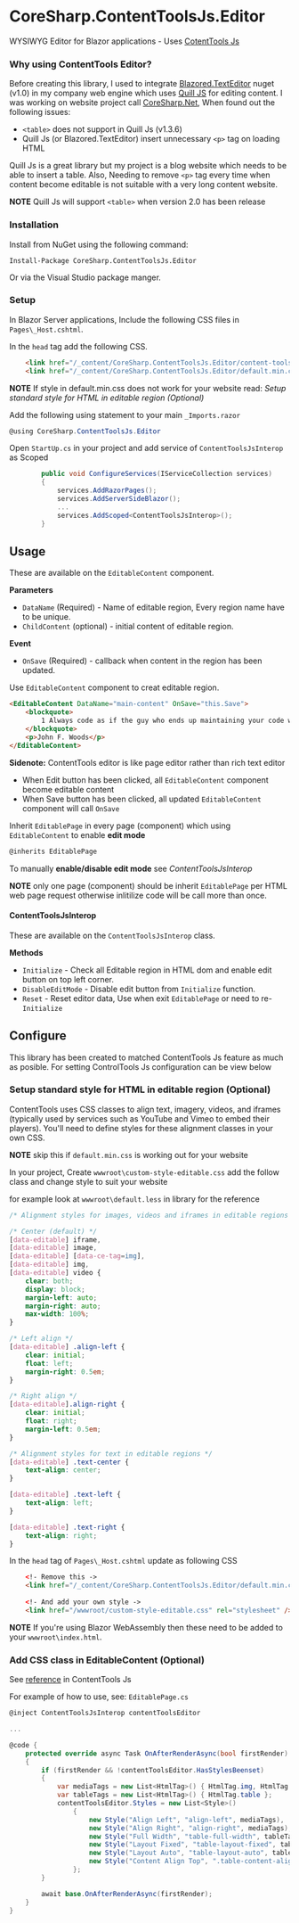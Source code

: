 ﻿# CoreSharp.ContentToolsJs.Editor
WYSIWYG Editor for Blazor applications - Uses [CotentTools Js](https://getcontenttools.com/ "CotentTools Js.com")

### Why using ContentTools Editor?

Before creating this library, I used to integrate [Blazored.TextEditor](https://github.com/Blazored/TextEditor "Blazored.TextEditor on Github")
nuget (v1.0) in my company web engine which uses [Quill JS](https://quilljs.com/ "Quill JS.com") for editing content. 
I was working on website project call [CoreSharp.Net](https://www.coresharp.net/), 
When found out the following issues:

- `<table>` does not support in Quill Js (v1.3.6)
- Quill Js (or Blazored.TextEditor) insert unnecessary `<p>` tag on loading HTML

Quill Js is a great library but my project is a blog website which needs to be able to insert a table. 
Also, Needing to remove `<p>` tag every time when content become editable is not suitable with a very long content website.


**NOTE** Quill Js will support `<table>` when version 2.0 has been release

### Installation

Install from NuGet using the following command:

`Install-Package CoreSharp.ContentToolsJs.Editor`

Or via the Visual Studio package manger.

### Setup
In Blazor Server applications, Include the following CSS files in `Pages\_Host.cshtml`.

In the `head` tag add the following CSS.

```html
    <link href="/_content/CoreSharp.ContentToolsJs.Editor/content-tools.min.css" rel="stylesheet" />
    <link href="/_content/CoreSharp.ContentToolsJs.Editor/default.min.css" rel="stylesheet" />
```

**NOTE** If style in default.min.css does not work for your website read: 
*Setup standard style for HTML in editable region (Optional)*

Add the following using statement to your main `_Imports.razor`

```cs
@using CoreSharp.ContentToolsJs.Editor
```

Open `StartUp.cs` in your project and add service of `ContentToolsJsInterop` as Scoped
```csharp
        public void ConfigureServices(IServiceCollection services)
        {
            services.AddRazorPages();
            services.AddServerSideBlazor();
            ...
            services.AddScoped<ContentToolsJsInterop>();
        }
```



## Usage

These are available on the `EditableContent` component.

**Parameters**
- `DataName` (Required) - Name of editable region, Every region name have to be unique.
- `ChildContent` (optional) - initial content of editable region.

**Event**
- `OnSave` (Required) - callback when content in the region has been updated.

Use `EditableContent` component to creat editable region.
```html
<EditableContent DataName="main-content" OnSave="this.Save">
    <blockquote>
        1 Always code as if the guy who ends up maintaining your code will be a violent psychopath who knows where you live.
    </blockquote>
    <p>John F. Woods</p>
</EditableContent>
```

**Sidenote:** ContentTools editor is like page editor rather than rich text editor
- When Edit button has been clicked, all `EditableContent` component become editable content
- When Save button has been clicked, all updated `EditableContent` component will call `OnSave`

Inherit `EditablePage` in every page (component) which using `EditableContent` to enable **edit mode**
```html
@inherits EditablePage
```

To manually **enable/disable edit mode** see *ContentToolsJsInterop*

**NOTE** only one page (component) should be inherit `EditablePage` per HTML web page request otherwise 
inlitilize code will be call more than once.

#### ContentToolsJsInterop

These are available on the `ContentToolsJsInterop` class.

**Methods**
- `Initialize` - Check all Editable region in HTML dom and enable edit button on top left corner.
- `DisableEditMode` - Disable edit button from `Initialize` function.
- `Reset` - Reset editor data, Use when exit `EditablePage` or need to re-`Initialize`



## Configure
This library has been created to matched ContentTools Js feature as much as posible. For setting ControlTools Js configuration can be view below  

### Setup standard style for HTML in editable region (Optional)

ContentTools uses CSS classes to align text, imagery, videos, and iframes (typically used by services
such as YouTube and Vimeo to embed their players). You'll need to define styles for these alignment 
classes in your own CSS.

**NOTE** skip this if `default.min.css` is working out for your website 

In your project, Create `wwwroot\custom-style-editable.css` add the follow class and change style to suit your website

for example look at `wwwroot\default.less` in library for the reference

```css
/* Alignment styles for images, videos and iframes in editable regions */

/* Center (default) */
[data-editable] iframe,
[data-editable] image,
[data-editable] [data-ce-tag=img],
[data-editable] img,
[data-editable] video {
    clear: both;
    display: block;
    margin-left: auto;
    margin-right: auto;
    max-width: 100%;
}

/* Left align */
[data-editable] .align-left {
    clear: initial;
    float: left;
    margin-right: 0.5em;
}

/* Right align */
[data-editable].align-right {
    clear: initial;
    float: right;
    margin-left: 0.5em;
}

/* Alignment styles for text in editable regions */
[data-editable] .text-center {
    text-align: center;
}

[data-editable] .text-left {
    text-align: left;
}

[data-editable] .text-right {
    text-align: right;
}
```

In the `head` tag of `Pages\_Host.cshtml` update as following CSS

```html
    <!- Remove this ->
    <link href="/_content/CoreSharp.ContentToolsJs.Editor/default.min.css" rel="stylesheet" />
    
    <!- And add your own style ->
    <link href="/wwwroot/custom-style-editable.css" rel="stylesheet" />
```

**NOTE** If you're using Blazor WebAssembly then these need to be added to your `wwwroot\index.html`.

### Add CSS class in EditableContent (Optional)

See [reference](https://getcontenttools.com/getting-started#configure-styles)
in ContentTools Js

For example of how to use, see: `EditablePage.cs`

```csharp
@inject ContentToolsJsInterop contentToolsEditor

...

@code {
    protected override async Task OnAfterRenderAsync(bool firstRender)
    {
        if (firstRender && !contentToolsEditor.HasStylesBeenset)
        {
            var mediaTags = new List<HtmlTag>() { HtmlTag.img, HtmlTag.iframe, HtmlTag.video };
            var tableTags = new List<HtmlTag>() { HtmlTag.table };
            contentToolsEditor.Styles = new List<Style>()
                {
                    new Style("Align Left", "align-left", mediaTags),
                    new Style("Align Right", "align-right", mediaTags),
                    new Style("Full Width", "table-full-width", tableTags),
                    new Style("Layout Fixed", "table-layout-fixed", tableTags),
                    new Style("Layout Auto", "table-layout-auto", tableTags),
                    new Style("Content Align Top", ".table-content-alight-top", tableTags),
                };
        }

        await base.OnAfterRenderAsync(firstRender);
    }
}
```